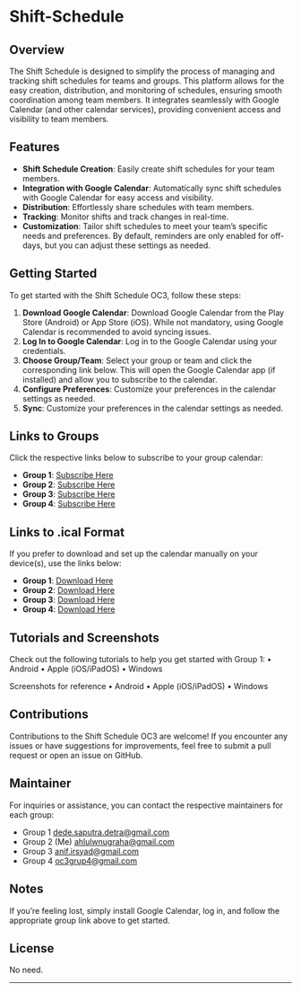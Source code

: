 # Shift-Schedule
## Overview

The Shift Schedule is designed to simplify the process of managing and tracking shift schedules for teams and groups. This platform allows for the easy creation, distribution, and monitoring of schedules, ensuring smooth coordination among team members. It integrates seamlessly with Google Calendar (and other calendar services), providing convenient access and visibility to team members.

## Features

- **Shift Schedule Creation**: Easily create shift schedules for your team members.
- **Integration with Google Calendar**: Automatically sync shift schedules with Google Calendar for easy access and visibility.
- **Distribution**: Effortlessly share schedules with team members.
- **Tracking**: Monitor shifts and track changes in real-time.
- **Customization**: Tailor shift schedules to meet your team’s specific needs and preferences. By default, reminders are only enabled for off-days, but you can adjust these settings as needed.

## Getting Started

To get started with the Shift Schedule OC3, follow these steps:

1. **Download Google Calendar**: Download Google Calendar from the Play Store (Android) or App Store (iOS). While not mandatory, using Google Calendar is recommended to avoid syncing issues.
2. **Log In to Google Calendar**: Log in to the Google Calendar using your credentials.
3. **Choose Group/Team**: Select your group or team and click the corresponding link below. This will open the Google Calendar app (if installed) and allow you to subscribe to the calendar.
4. **Configure Preferences**: Customize your preferences in the calendar settings as needed.
5. **Sync**: Customize your preferences in the calendar settings as needed.

## Links to Groups

Click the respective links below to subscribe to your group calendar:

-  **Group 1**: [Subscribe Here](https://calendar.google.com/calendar/u/0?cid=YmQ2NTIxZDVmZDg5MmI0MWFmNGZiZDVlNTFiZDYzNWI3YTViMTY3M2QzMjk0MDE3YWNmOTU1MGRiMGVmM2JlOEBncm91cC5jYWxlbmRhci5nb29nbGUuY29t)
-  **Group 2**: [Subscribe Here](https://calendar.google.com/calendar/u/0?cid=MXJzN21rc2puM25iNzVsZGRrcm9mMGpwZTRAZ3JvdXAuY2FsZW5kYXIuZ29vZ2xlLmNvbQ)
-  **Group 3**: [Subscribe Here](https://calendar.google.com/calendar/u/0?cid=MjYzZWE5YjNhYjJmNTVhNDA1NGU1M2VkMDU3YzYzNzdiMmUwZWZkMmU5ODhkZWZjY2E5MTJjZTc0NWI5ZjA2M0Bncm91cC5jYWxlbmRhci5nb29nbGUuY29t)
-  **Group 4**: [Subscribe Here](https://calendar.google.com/calendar/u/0?cid=MjY3YzViZTJlNzk5NTIyNThkM2QyYzg2Yjk2YWFhMjM1YjNhOTYwYjFkNGY0NGNlNmNkZDkwMjliYzc3YzExNUBncm91cC5jYWxlbmRhci5nb29nbGUuY29t)

## Links to .ical Format

If you prefer to download and set up the calendar manually on your device(s), use the links below:

- **Group 1**: [Download Here](https://calendar.google.com/calendar/ical/bd6521d5fd892b41af4fbd5e51bd635b7a5b1673d3294017acf9550db0ef3be8%40group.calendar.google.com/public/basic.ics)
- **Group 2**: [Download Here](https://calendar.google.com/calendar/ical/1rs7mksjn3nb75lddkrof0jpe4%40group.calendar.google.com/public/basic.ics)
- **Group 3**: [Download Here](https://calendar.google.com/calendar/ical/263ea9b3ab2f55a4054e53ed057c6377b2e0efd2e988defcca912ce745b9f063%40group.calendar.google.com/public/basic.ics)
- **Group 4**: [Download Here](https://calendar.google.com/calendar/ical/267c5be2e79952258d3d2c86b96aaa235b3a960b1d4f44ce6cdd9029bc77c115%40group.calendar.google.com/public/basic.ics)

## Tutorials and Screenshots

Check out the following tutorials to help you get started with Group 1:
	•	Android
	•	Apple (iOS/iPadOS)
	•	Windows
 
Screenshots for reference
  •	Android
	•	Apple (iOS/iPadOS)
	•	Windows

## Contributions

Contributions to the Shift Schedule OC3 are welcome! If you encounter any issues or have suggestions for improvements, feel free to submit a pull request or open an issue on GitHub.

## Maintainer

For inquiries or assistance, you can contact the respective maintainers for each group:
- Group 1  dede.saputra.detra@gmail.com
- Group 2 (Me) ahlulwnugraha@gmail.com
- Group 3 anif.irsyad@gmail.com
- Group 4 oc3grup4@gmail.com

## Notes

If you’re feeling lost, simply install Google Calendar, log in, and follow the appropriate group link above to get started.

## License

No need.

---
